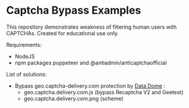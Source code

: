 # Captcha Bypass Examples
This repository demonstrates weakness of filtering human users with CAPTCHAs. Created for educational use only.

Requirements:
- NodeJS
- npm packages puppeteer and @antiadmin/anticaptchaofficial

List of solutions:
- Bypass geo.captcha-delivery.com protection by [Data Dome](http://datadome.co) : 
    -  geo.captcha.delivery.com.js (bypass Recaptcha V2 and Geetest)
    -  geo.captcha.delivery.com.png (scheme)